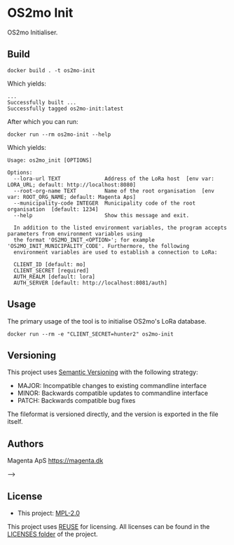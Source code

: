 <!--
SPDX-FileCopyrightText: 2021 Magenta ApS <https://magenta.dk>
SPDX-License-Identifier: MPL-2.0
-->

# OS2mo Init

OS2mo Initialiser.

## Build
```
docker build . -t os2mo-init
```
Which yields:
```
...
Successfully built ...
Successfully tagged os2mo-init:latest
```
After which you can run:
```
docker run --rm os2mo-init --help
```
Which yields:
```
Usage: os2mo_init [OPTIONS]

Options:
  --lora-url TEXT              Address of the LoRa host  [env var: LORA_URL; default: http://localhost:8080]
  --root-org-name TEXT         Name of the root organisation  [env var: ROOT_ORG_NAME; default: Magenta Aps]
  --municipality-code INTEGER  Municipality code of the root organisation  [default: 1234]
  --help                       Show this message and exit.

  In addition to the listed environment variables, the program accepts parameters from environment variables using
  the format 'OS2MO_INIT_<OPTION>'; for example 'OS2MO_INIT_MUNICIPALITY_CODE'. Furthermore, the following
  environment variables are used to establish a connection to LoRa:

  CLIENT_ID [default: mo]
  CLIENT_SECRET [required]
  AUTH_REALM [default: lora]
  AUTH_SERVER [default: http://localhost:8081/auth]
```

## Usage
The primary usage of the tool is to initialise OS2mo's LoRa database.
```
docker run --rm -e "CLIENT_SECRET=hunter2" os2mo-init
```

## Versioning
This project uses [Semantic Versioning](https://semver.org/) with the following strategy:
- MAJOR: Incompatible changes to existing commandline interface
- MINOR: Backwards compatible updates to commandline interface
- PATCH: Backwards compatible bug fixes

The fileformat is versioned directly, and the version is exported in the file itself.

## Authors

Magenta ApS <https://magenta.dk>

-->
## License
- This project: [MPL-2.0](LICENSES/MPL-2.0.txt)

This project uses [REUSE](https://reuse.software) for licensing. All licenses can be found in the [LICENSES folder](LICENSES/) of the project.
